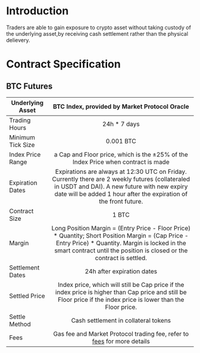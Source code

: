 # Introduction
Traders are able to gain exposure to crypto asset without taking custody of the underlying asset,by receiving cash settlement rather than the physical delievery.


# Contract Specification 

## BTC Futures

| Underlying Asset  | BTC Index, provided by Market Protocol Oracle         | 
| -------------            |:-------------: | 
| Trading Hours            | 24h * 7 days         |  
| Minimum Tick Size        |  0.001 BTC              |   
| Index Price Range        |   a Cap and Floor price, which is the ±25% of the Index Price when contract is made       | 
| Expiration Dates         |    Expirations are always at 12:30 UTC on Friday. Currently there are 2 weekly futures (collateraled in USDT and DAI). A new future with new expiry date will be added 1 hour after the expiration of the front future.   |  
| Contract Size            |      1 BTC         |   
| Margin                   |      Long Position Margin = (Entry Price - Floor Price) * Quantity; Short Position Margin = (Cap Price - Entry Price) * Quantity. Margin is locked in the smart contract until the position is closed or the contract is settled.       |  
| Settlement Dates         |     24h after expiration dates           |   
| Settled Price            |  Index price, which will still be Cap price if the index price is higher than Cap price and still be Floor price if the index price is lower than the Floor price.            | 
| Settle Method            |    Cash settlement in collateral tokens      |  
| Fees                     |   Gas fee and Market Protocol trading fee, refer to [fees](fees.md) for more details|   

